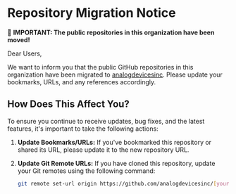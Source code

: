 # Repository Migration Notice

🚨 **IMPORTANT: The public repositories in this organization have been moved!**

Dear Users,

We want to inform you that the public GitHub repositories in this organization have been migrated to [analogdevicesinc](https://github.com/analogdevicesinc). Please update your bookmarks, URLs, and any references accordingly.

## How Does This Affect You?

To ensure you continue to receive updates, bug fixes, and the latest features, it's important to take the following actions:

1. **Update Bookmarks/URLs:**
   If you've bookmarked this repository or shared its URL, please update it to the new repository URL.

2. **Update Git Remote URLs:**
   If you have cloned this repository, update your Git remotes using the following command:

   ```bash
   git remote set-url origin https://github.com/analogdevicesinc/[your-repo].git
